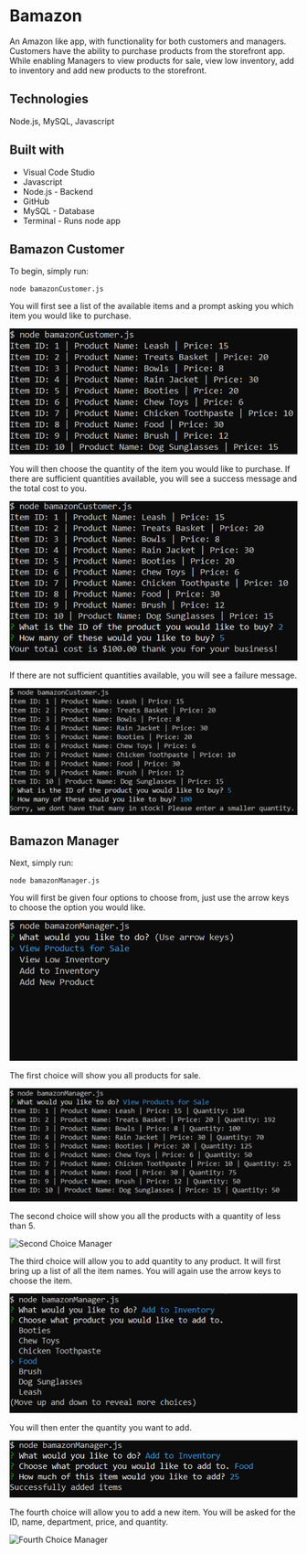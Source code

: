 # Bamazon
An Amazon like app, with functionality for both customers and managers.  
Customers have the ability to purchase products from the storefront app.  
While enabling Managers to view products for sale, view low inventory, add to inventory and add new products to the storefront.  

## Technologies
Node.js, MySQL, Javascript

## Built with
- Visual Code Studio
- Javascript
- Node.js - Backend
- GitHub
- MySQL - Database
- Terminal - Runs node app

## Bamazon Customer

To begin, simply run:  

```
node bamazonCustomer.js
```

You will first see a list of the available items and a prompt asking you which
item you would like to purchase.

![Initial Customer](/assets/images/initial_screen_customer.png)

You will then choose the quantity of the item you would like to purchase. If
there are sufficient quantities available, you will see a success message and
the total cost to you.

![Success Customer](assets/images/success_customer.png)

If there are not sufficient quantities available, you will see a failure
message.

![Failure Customer](assets/images/failure_customer.png)

## Bamazon Manager

Next, simply run:  
```
node bamazonManager.js
```

You will first be given four options to choose from, just use the arrow keys to
choose the option you would like.

![Initial Manager](assets/images/initial_manager.png)

The first choice will show you all products for sale.

![First Choice Manager](assets/images/first_choice_manager.png)

The second choice will show you all the products with a quantity of less than 5.

![Second Choice Manager](assets/images/second_choice_manager.png)

The third choice will allow you to add quantity to any product. It will first
bring up a list of all the item names. You will again use the arrow keys to
choose the item.

![Third Choice Options Manager](assets/images/third_choice_options_manager.png)

You will then enter the quantity you want to add.

![Third Choice Success Manager](assets/images/third_choice_success_manager.png)

The fourth choice will allow you to add a new item. You will be asked for the
ID, name, department, price, and quantity.

![Fourth Choice Manager](assets/images/fourth_choice_manager.png)